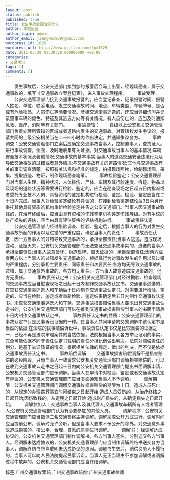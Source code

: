 ```yaml
---
layout: post
status: publish
published: true
title: 发生事故后要注意什么
author: 本站记者
author_login: admin
author_email: jiangwei909@gmail.com
wordpress_id: 1629
wordpress_url: http://www.gzjtlaw.com/?p=1629
date: 2011-05-29 09:30:28.000000000 +08:00
categories:
- 交通常识
tags: []
comments: []
---
```

　　发生事故后，公安交通部门接到您的报警后会马上出警，经现场勘查，属于交通事故的，填写《交通事故立案登记表》，进入事故处理程序。　　事故受理：　　公安交通管理部门接到交通事故报警的，应当登记备查，记录报警时间、报警人姓名、单位、联系电话、发生交通事故时间、地点、车辆类型、车辆牌号、是否载有危险物品、人员伤亡等简要情况。涉嫌交通肇事逃逸的，还应当详细询问并记录肇事车辆的颜色、特征及其逃逸方向等有关情况。有人员伤亡的，应当及时通知急救、医疗、消防等有关部门。　　事故管辖：　　县级以上公安机关交通管理部门负责处理所管辖的区域或者道路内发生的交通事故。对管辖权发生争议的，报请共同的上级公安机关当在二十四小时内作出决定，并通知争议各方。　　事故调查：公安交通管理部门立案后应确定交通事故当事人，控制肇事人，查找证人。进行事故调查，全面、及时地收集有关证据。对交通事故当事人的基本情况;车辆安全技术状况及装载情况;交通事故的基本事实;当事人的道路交通安全违法行为及导致交通事故的过错或者意外情况;与交通事故有关的道路情况;其他与交通事故有关的事实调查清楚。按照有关法规和标准的规定，拍摄现场照片，绘制现场图，采集、提取痕迹、物证，制作现场勘查笔录。　　事故检验鉴定：公安交通管理部门对当事人生理、精神状况、人体损伤、尸体、车辆及其行驶速度、痕迹、物品以及现场的道路状况等需要进行检验、鉴定的，应当在勘查现场之日起五日内指派或者委托专业技术人员、具备资格的鉴定机构进行检验、鉴定。检验、鉴定应当在二十日内完成。当事人对检验鉴定结论有异议的，在接到检验鉴定结论后3日内另行委托其他具有资质的机构重新检验鉴定并告之公安交通部门。当事人因交通事故致残的，在治疗终结后，应当由具有资格的伤残鉴定机构评定伤残等级。对有争议的财产损失的评估，应当由具有评估资格的评估机构进行。　　事故责任认定　　公安交通管理部门经过堪验调查、检验、鉴定后，根据当事人的行为对发生交通事故所起的作用以及过错的严重程度，确定当事人的责任：　　事故责任认定：因一方当事人的过错导致交通事故的，承担全部责任;当事人逃逸，造成现场变动、证据灭失，公安机关交通管理部门无法查证交通事故事实的，逃逸的当事人承担全部责任;当事人故意破坏、伪造现场、毁灭证据的，承担全部责任;因两方或者两方以上当事人的过错发生交通事故的，根据其行为对事故发生的作用以及过错的严重程度，分别承担主要责任、同等责任和次要责任;各方均无导致交通事故的过错，属于交通意外事故的，各方均无责任;一方当事人故意造成交通事故的，他方无责任。　　事故责任认定书：公安机关交通管理部门对经过勘验、检查现场的交通事故应当自勘查现场之日起十日内制作交通事故认定书。交通肇事逃逸的，在查获交通肇事逃逸人和车辆后十日内制作交通事故认定书。对需要进行检验、鉴定的，应当在检验、鉴定或者重新检验、鉴定结果确定后五日内制作交通事故认定书。未查获交通肇事逃逸人和车辆，交通事故损害赔偿当事人要求出具交通事故认定书的，公安机关交通管理部门可以在接到交通事故损害赔偿当事人的书面申请后十日内制作交通事故认定书。　　事故责任认定书的性质：公安交通管理部门的事故认定书只是民事诉讼证据的一种。在当事人共同申请的交警调解中该认定书是当然的依据;在法院的民事赔偿诉讼中，事故责任认定书仅是比较重要的证据之一，已经不再是法院审理案件的当然依据。法院根据当事人各方举证证明的事实，完全可能依据不同于责任认定书载明的责任分担比例做出判决。法院对赔偿责任的划分，是基于举证质证的情况，根据相关法律的规定，做出的判决，而不仅是依据交通事故责任认定书。　　事故赔偿调解　　交通事故损害赔偿调解不是损害赔偿的必经阶段，只有当事人一致请求公安机关交通管理部门调解损害赔偿的，可以在收到交通事故认定书之日起十日内向公安机关交通管理部门提出书面调解申请，公安机关交通管理部门应予调解。当事人在申请中对检验、鉴定或者交通事故认定有异议的，公安机关交通管理部门应当书面通知当事人不予调解。　　调解期限：公安机关交通管理部门调解交通事故损害赔偿的期限为十日。造成人员死亡的，从规定的办理丧葬事宜时间结束之日起开始;造成人员受伤的，从治疗终结之日起开始;因伤致残的，从定残之日起开始;造成财产损失的，从确定损失之日起开始。　　调解参加人：交通事故当事人及其代理人;交通事故车辆所有人或者管理人;公安机关交通管理部门认为有必要参加的其他人员。　　调解程序：公安机关交通管理部门应当指派二名交通警察主持调解。调解采取公开方式进行，调解时间应当提前公布，调解时允许旁听，但是当事人要求不予公开的除外。对交通意外事故造成损害的，按公平、合理、自愿的原则进行调解。　　调解书： 经调解达成协议的，公安机关交通管理部门制作调解书，各方当事人签名，分别送交各方当事人。经调解未达成协议的，公安机关交通管理部门应当制作调解终结书送交各方当事人，调解终结书应当载明未达成协议的原因。调解书生效后，赔偿义务人不履行的，当事人可以向人民法院提起民事诉讼。当事人无正当理由不参加调解或者调解过程中放弃的，公安机关交通管理部门应当终结调解。标签:广州交通事故索赔 广州交通事故赔偿 广州交通事故律师

